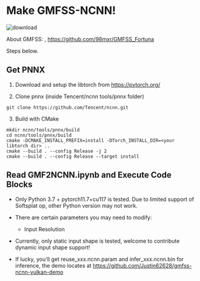 # Make GMFSS-NCNN!

![download](https://img.shields.io/github/downloads/pnnx/pnnx/total.svg)

About GMFSS: , https://github.com/98mxr/GMFSS_Fortuna

Steps below.

## Get PNNX

1. Download and setup the libtorch from https://pytorch.org/

2. Clone pnnx (inside Tencent/ncnn tools/pnnx folder)

```shell
git clone https://github.com/Tencent/ncnn.git
```

3. Build with CMake

```shell
mkdir ncnn/tools/pnnx/build
cd ncnn/tools/pnnx/build
cmake -DCMAKE_INSTALL_PREFIX=install -DTorch_INSTALL_DIR=<your libtorch dir> ..
cmake --build . --config Release -j 2
cmake --build . --config Release --target install
```

## Read GMF2NCNN.ipynb and Execute Code Blocks

- Only Python 3.7 + pytorch11.7+cu117 is tested. Due to limited support of Softsplat op, other Python version may not work. 

- There are certain parameters you may need to modify:
  - Input Resolution

- Currently, only static input shape is tested, welcome to contribute dynamic input shape support!
- If lucky, you'll get reuse_xxx.ncnn.param and infer_xxx.ncnn.bin for inference, the demo locates at https://github.com/Justin62628/gmfss-ncnn-vulkan-demo

